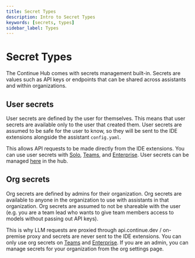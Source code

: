 ```yaml
---
title: Secret Types
description: Intro to Secret Types
keywords: [secrets, types]
sidebar_label: Types
---
```


# Secret Types

The Continue Hub comes with secrets management built-in. Secrets are values such as API keys or endpoints that can be shared across assistants and within organizations.

## User secrets

User secrets are defined by the user for themselves. This means that user secrets are available only to the user that created them. User secrets are assumed to be safe for the user to know, so they will be sent to the IDE extensions alongside the assistant `config.yaml`.

This allows API requests to be made directly from the IDE extensions. You can use user secrets with [Solo](../governance/pricing.md#solo), [Teams](../governance/pricing.md#teams), and [Enterprise](../governance/pricing.md#enterprise). User secrets can be managed [here](https://hub.continue.dev/settings/secrets) in the hub.

## Org secrets

Org secrets are defined by admins for their organization. Org secrets are available to anyone in the organization to use with assistants in that organization. Org secrets are assumed to not be shareable with the user (e.g. you are a team lead who wants to give team members access to models without passing out API keys).

This is why LLM requests are proxied through api.continue.dev / on-premise proxy and secrets are never sent to the IDE extensions. You can only use org secrets on [Teams](../governance/pricing.md#teams) and [Enterprise](../governance/pricing.md#enterprise). If you are an admin, you can manage secrets for your organization from the org settings page.
